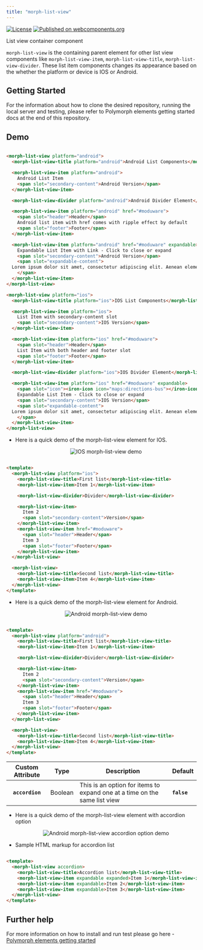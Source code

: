 ```yaml
---
title: "morph-list-view"
---
```


[![License](https://img.shields.io/badge/License-Apache%202.0-blue.svg)](https://opensource.org/licenses/Apache-2.0) [![Published on webcomponents.org](https://img.shields.io/badge/webcomponents.org-published-blue.svg)](https://www.webcomponents.org/element/PolymerElements/paper-progress)

List view container component

`morph-list-view` is the containing parent element for other list view components like `morph-list-view-item`, `morph-list-view-title`, `morph-list-view-divider`. These list item components changes its appearance based on the whether the platform or device is IOS or Android.

## Getting Started

For the information about how to clone the desired repository, running the local server and testing, please refer to Polymorph elements getting started docs at the end of this repository.

## Demo

<!---

```
<custom-element-demo>
  <template>
    <script src="../webcomponentsjs/webcomponents-lite.js"></script>
    <link rel="import" href="../morph-list-view-item/morph-list-view-item.html">
    <link rel="import" href="../morph-list-view-title/morph-list-view-title.html">
    <link rel="import" href="../morph-list-view-divider/morph-list-view-divider.html">
    <link rel="import" href="../iron-icons/maps-icons.html">
    <link rel="import" href="morph-list-view.html">
    <style>
      html {
        background-color: #eff0f4;
      }
    </style>
    <next-code-block></next-code-block>
  </template>
</custom-element-demo>

```

-->

```html

<morph-list-view platform="android">
  <morph-list-view-title platform="android">Android List Components</morph-list-view-title>

  <morph-list-view-item platform="android">
    Android List Item
    <span slot="secondary-content">Android Version</span>
  </morph-list-view-item>

  <morph-list-view-divider platform="android">Android Divider Element</morph-list-view-divider>

  <morph-list-view-item platform="android" href="#moduware">
    <span slot="header">Header</span>
    Android list item with href comes with ripple effect by default
    <span slot="footer">Footer</span>
  </morph-list-view-item>

  <morph-list-view-item platform="android" href="#moduware" expandable>
    Expandable List Item with Link - Click to close or expand
    <span slot="secondary-content">Android Version</span>
    <span slot="expandable-content">
  Lorem ipsum dolor sit amet, consectetur adipiscing elit. Aenean elementum id neque nec commodo. Sed vel justo at turpis laoreet pellentesque quis sed lorem. Integer semper arcu nibh, non mollis arcu tempor vel. Sed pharetra tortor vitae est rhoncus, vel congue dui sollicitudin. Donec eu arcu dignissim felis viverra blandit suscipit eget ipsum.
    </span>
  </morph-list-view-item>
</morph-list-view>

<morph-list-view platform="ios">
  <morph-list-view-title platform="ios">IOS List Components</morph-list-view-title>

  <morph-list-view-item platform="ios">
    List Item with secondary-content slot
    <span slot="secondary-content">IOS Version</span>
  </morph-list-view-item>

  <morph-list-view-item platform="ios" href="#moduware">
    <span slot="header">Header</span>
    List Item with both header and footer slot
    <span slot="footer">Footer</span>
  </morph-list-view-item>

  <morph-list-view-divider platform="ios">IOS Divider Element</morph-list-view-divider>

  <morph-list-view-item platform="ios" href="#moduware" expandable>
    <span slot="icon"><iron-icon icon="maps:directions-bus"></iron-icon></span>
    Expandable List Item - Click to close or expand
    <span slot="secondary-content">IOS Version</span>
    <span slot="expandable-content">
  Lorem ipsum dolor sit amet, consectetur adipiscing elit. Aenean elementum id neque nec commodo. Sed vel justo at turpis laoreet pellentesque quis sed lorem. Integer semper arcu nibh, non mollis arcu tempor vel. Sed pharetra tortor vitae est rhoncus, vel congue dui sollicitudin. Donec eu arcu dignissim felis viverra blandit suscipit eget ipsum.
    </span>
  </morph-list-view-item>
</morph-list-view>

```

- Here is a quick demo of the morph-list-view element for IOS.

  <p align="center">
    <img src="demo-images/ios-demo.png" alt="IOS morph-list-view demo"/>
  </p>

```html

<template>
  <morph-list-view platform="ios">
    <morph-list-view-title>First list</morph-list-view-title>
    <morph-list-view-item>Item 1</morph-list-view-item>

    <morph-list-view-divider>Divider</morph-list-view-divider>

    <morph-list-view-item>
      Item 2
      <span slot="secondary-content">Version</span> 
    </morph-list-view-item>
    <morph-list-view-item href="#moduware">
      <span slot="header">Header</span>
      Item 3
      <span slot="footer">Footer</span>
    </morph-list-view-item>
  </morph-list-view>

  <morph-list-view>
    <morph-list-view-title>Second list</morph-list-view-title>
    <morph-list-view-item>Item 4</morph-list-view-item>
  </morph-list-view>
</template>

```

- Here is a quick demo of the morph-list-view element for Android.

  <p align="center">
    <img src="demo-images/android-demo.png" alt="Android morph-list-view demo"/>
  </p>

```html

<template>
  <morph-list-view platform="android">
    <morph-list-view-title>First list</morph-list-view-title>
    <morph-list-view-item>Item 1</morph-list-view-item>

    <morph-list-view-divider>Divider</morph-list-view-divider>

    <morph-list-view-item>
      Item 2
      <span slot="secondary-content">Version</span> 
    </morph-list-view-item>
    <morph-list-view-item href="#moduware">
      <span slot="header">Header</span>
      Item 3
      <span slot="footer">Footer</span>
    </morph-list-view-item>
  </morph-list-view>

  <morph-list-view>
    <morph-list-view-title>Second list</morph-list-view-title>
    <morph-list-view-item>Item 4</morph-list-view-item>
  </morph-list-view>
</template>

```

|     Custom Attribute    |   Type  | Description                                                                                   | Default        |
|:-----------------------:|:-------:|-----------------------------------------------------------------------------------------------|----------------|
|      **`accordion`**    | Boolean | This is an option for items to expand one at a time on the same list view                     | **`false`**    |

- Here is a quick demo of the morph-list-view element with accordion option

  <p align="center">
    <img src="demo-images/list-view-accordion.gif" alt="Android morph-list-view accordion option demo"/>
  </p>

- Sample HTML markup for accordion list

```html

<template>
  <morph-list-view accordion>
    <morph-list-view-title>Accordion list</morph-list-view-title>
    <morph-list-view-item expandable expanded>Item 1</morph-list-view-item>
    <morph-list-view-item expandable>Item 2</morph-list-view-item>
    <morph-list-view-item expandable>Item 3</morph-list-view-item>
  </morph-list-view>
</template>

```

## Further help

For more information on how to install and run test please go here - [Polymorph elements getting started]

[Polymorph elements getting started]: https://github.com/moduware/polymorph-components/blob/master/INFO.md